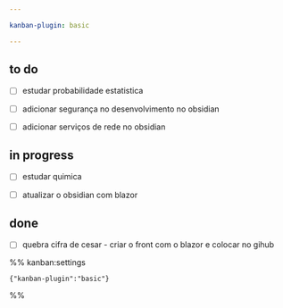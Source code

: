 ```yaml
---

kanban-plugin: basic

---
```


## to do

- [ ] estudar probabilidade estatistica
- [ ] adicionar segurança no desenvolvimento no obsidian
- [ ] adicionar serviços de rede no obsidian


## in progress

- [ ] estudar quimica
- [ ] atualizar o obsidian com blazor


## done

- [ ] quebra cifra de cesar - criar o front com o blazor e colocar no gihub




%% kanban:settings
```
{"kanban-plugin":"basic"}
```
%%